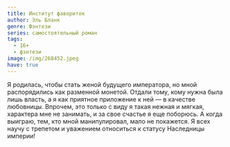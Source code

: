 ```yaml
---
title: Институт фавориток
author: Эль Бланк
genre: Фэнтези
series: самостоятельный роман
tags:
  - 16+
  - фэнтези
image: /img/268452.jpeg
have: true
---
```

Я родилась, чтобы стать женой будущего императора, но мной распорядились как разменной монетой. Отдали тому, кому нужна была лишь власть, а я как приятное приложение к ней — в качестве любовницы. Впрочем, это только с виду я такая нежная и мягкая, характера мне не занимать, и за свое счастье я еще поборюсь. А когда выиграю, тем, кто мной манипулировал, мало не покажется. Я всех научу с трепетом и уважением относиться к статусу Наследницы империи!